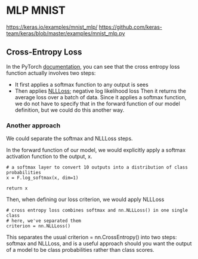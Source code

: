 # MLP MNIST
https://keras.io/examples/mnist_mlp/
https://github.com/keras-team/keras/blob/master/examples/mnist_mlp.py
## Cross-Entropy Loss
In the PyTorch [documentation](https://pytorch.org/docs/stable/nn.html#crossentropyloss), you can see that the cross entropy loss function actually involves two steps:

- It first applies a softmax function to any output is sees
- Then applies [NLLLoss](https://pytorch.org/docs/stable/nn.html#nllloss); negative log likelihood loss
Then it returns the average loss over a batch of data. Since it applies a softmax function, we do not have to specify that in the forward function of our model definition, but we could do this another way.

### Another approach
We could separate the softmax and NLLLoss steps.

In the forward function of our model, we would explicitly apply a softmax activation function to the output, x.
```
# a softmax layer to convert 10 outputs into a distribution of class probabilities
x = F.log_softmax(x, dim=1)

return x
```
Then, when defining our loss criterion, we would apply NLLLoss
```
# cross entropy loss combines softmax and nn.NLLLoss() in one single class
# here, we've separated them
criterion = nn.NLLLoss()
```
This separates the usual criterion = nn.CrossEntropy() into two steps: softmax and NLLLoss, and is a useful approach should you want the output of a model to be class probabilities rather than class scores.

